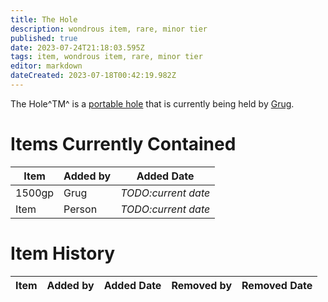 ```yaml
---
title: The Hole
description: wondrous item, rare, minor tier
published: true
date: 2023-07-24T21:18:03.595Z
tags: item, wondrous item, rare, minor tier
editor: markdown
dateCreated: 2023-07-18T00:42:19.982Z
---
```


The Hole^TM^ is a [portable hole](https://5e.tools/items.html#portable%20hole_dmg) that is currently being held by [Grug](/player_characters/grug).

# Items Currently Contained
| Item | Added by | Added Date |
|------|----------|------------|
| 1500gp | Grug | *TODO:current date* |
| Item | Person | *TODO:current date* |

# Item History
| Item | Added by | Added Date | Removed by | Removed Date|
|------|----------|------------|------------|-------------|
